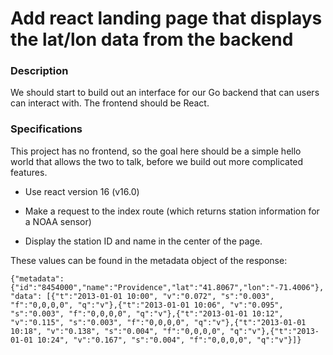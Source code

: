 # Add react landing page that displays the lat/lon data from the backend

### Description
We should start to build out an interface for our Go backend that can users can interact with.  The frontend should be React.

### Specifications

This project has no frontend, so the goal here should be a simple hello world that allows the two to talk, before we build out more complicated features.

- Use react version 16 (v16.0)

- Make a request to the index route (which returns station information for a NOAA sensor)

- Display the station ID and name in the center of the page.

These values can be found in the metadata object of the response:

    {"metadata":{"id":"8454000","name":"Providence","lat":"41.8067","lon":"-71.4006"}, "data": [{"t":"2013-01-01 10:00", "v":"0.072", "s":"0.003", "f":"0,0,0,0", "q":"v"},{"t":"2013-01-01 10:06", "v":"0.095", "s":"0.003", "f":"0,0,0,0", "q":"v"},{"t":"2013-01-01 10:12", "v":"0.115", "s":"0.003", "f":"0,0,0,0", "q":"v"},{"t":"2013-01-01 10:18", "v":"0.138", "s":"0.004", "f":"0,0,0,0", "q":"v"},{"t":"2013-01-01 10:24", "v":"0.167", "s":"0.004", "f":"0,0,0,0", "q":"v"}]}

